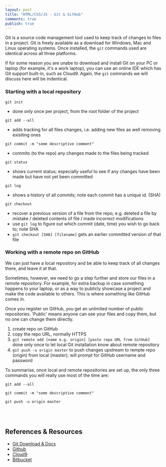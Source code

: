 ```yaml
---
layout: post
title: "HTML/CSS/JS - Git & GitHub"
comments: true
publish: true
---
```


Git is a source code management tool used to keep track of changes to files in a project. Git is freely available as a download for Windows, Mac and Linux operating systems. Once installed, the `git` commands used are identical across all three platforms.

If for some reason you are unabe to download and install Git on your PC or laptop (for example, it's a work laptop), you can use an online IDE which has Git support built-in, such as Cloud9. Again, the `git` commands we will discuss here will be indentical.


### Starting with a local repository

`git init` 

- done only once per project, from the root folder of the project

`git add --all`

- adds tracking for all files changes, i.e. adding new files as well removing exisiting ones
 
`git commit -m "some descriptive comment"`

- commits (to the repo) any changes made to the files being tracked

`git status`

- shows current status; especially useful to see if any changes have been made but have not yet been committed

`git log`

- shows a history of all commits; note each commit has a unique id. (SHA)

`git checkout` 

- recover a previous version of a file from the repo; e.g. deleted a file by mistake / deleted contents of file / made incorrect modifications
- use `git log` to figure out which commit (date, time) you wish to go back to; note SHA
- `git checkout [SHA] [filename]` gets an earlier committed version of that file


### Working with a remote repo on GitHub

We can just have a local repository and be able to keep track of all changes there, and leave it at that. 

Sometimes, however, we need to go a step further and store our files in a remote repository. For example, for extra backup in case something happens to your laptop, or as a way to publicly showcase a project and make the code available to others. This is where something like GitHub comes in. 

Once you register on GitHub, you get an unlimited number of public repositories. 'Public' means anyone can see your files and copy them, but no one can change them directly.

1. create repo on GitHub
2. copy the repo URL, normally HTTPS
3. `git remote add [name e.g. origin] [paste repo URL from GitHub]` done only once to let local Git installation know about remote repository
4. `git push -u origin master` to push changes upstream to rempte repo (origin) from local (master); will prompt for GitHub username and password


To summarise, once local and remote repositories are set up, the only three commands you will really use most of the time are:

`git add --all`

`git commit -m "some descriptive comment"`

`git push -u origin master`

<br/>
<br/>

## References &amp; Resources

- [Git Download & Docs](https://git-scm.com/)
- [Github](http://github.com)
- [Cloud9](http://c9.io)
- [Bitbucket](https://bitbucket.org)

